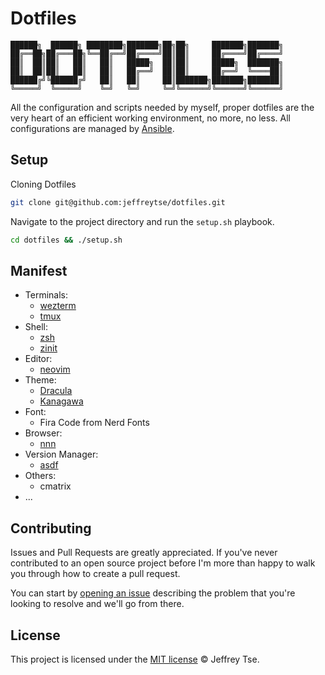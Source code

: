 # Dotfiles

```
██████╗  ██████╗ ████████╗███████╗██╗██╗     ███████╗███████╗
██╔══██╗██╔═══██╗╚══██╔══╝██╔════╝██║██║     ██╔════╝██╔════╝
██║  ██║██║   ██║   ██║   █████╗  ██║██║     █████╗  ███████╗
██║  ██║██║   ██║   ██║   ██╔══╝  ██║██║     ██╔══╝  ╚════██║
██████╔╝╚██████╔╝   ██║   ██║     ██║███████╗███████╗███████║
╚═════╝  ╚═════╝    ╚═╝   ╚═╝     ╚═╝╚══════╝╚══════╝╚══════╝
```

All the configuration and scripts needed by myself, proper dotfiles are the
very heart of an efficient working environment, no more, no less. All
configurations are managed by [Ansible](https://github.com/ansible/ansible).

## Setup

Cloning Dotfiles

```sh
git clone git@github.com:jeffreytse/dotfiles.git
```

Navigate to the project directory and run the `setup.sh` playbook.

```sh
cd dotfiles && ./setup.sh
```

## Manifest

- Terminals:
  - [wezterm](https://github.com/wez/wezterm)
  - [tmux](https://github.com/tmux/tmux)
- Shell:
  - [zsh](https://www.zsh.org/)
  - [zinit](https://github.com/zdharma-continuum/zinit)
- Editor:
  - [neovim](https://github.com/neovim/neovim)
- Theme:
  - [Dracula](https://draculatheme.com/)
  - [Kanagawa](https://github.com/rebelot/kanagawa.nvim)
- Font:
  - Fira Code from Nerd Fonts
- Browser:
  - [nnn](https://github.com/jarun/nnn)
- Version Manager:
  - [asdf](https://github.com/asdf-vm/asdf)
- Others:
  - cmatrix
- ...


## Contributing

Issues and Pull Requests are greatly appreciated. If you've never contributed to an open source project before I'm more than happy to walk you through how to create a pull request.

You can start by [opening an issue](https://github.com/jeffreytse/dotfiles/issues/new) describing the problem that you're looking to resolve and we'll go from there.


## License

This project is licensed under the [MIT license](https://opensource.org/licenses/mit-license.php) © Jeffrey Tse.
